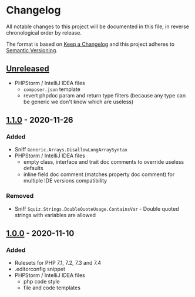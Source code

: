 # Changelog

All notable changes to this project will be documented in this file, in reverse chronological order by release.

The format is based on [Keep a Changelog](http://keepachangelog.com/en/1.0.0/)
and this project adheres to [Semantic Versioning](http://semver.org/spec/v2.0.0.html).

## [Unreleased](https://github.com/orisai/coding-standard-php/compare/1.1.0...HEAD)

- PHPStorm / IntelliJ IDEA files
	- `composer.json` template
	- revert phpdoc param and return type filters (because any type can be generic we don't know which are useless)

## [1.1.0](https://github.com/orisai/coding-standard-php/compare/1.0.0...1.1.0) - 2020-11-26

### Added

- Sniff `Generic.Arrays.DisallowLongArraySyntax`
- PHPStorm / IntelliJ IDEA files
    - empty class, interface and trait doc comments to override useless defaults
    - inline field doc comment (matches property doc comment) for multiple IDE versions compatibility

### Removed

- Sniff `Squiz.Strings.DoubleQuoteUsage.ContainsVar` - Double quoted strings with variables are allowed

## [1.0.0](https://github.com/orisai/coding-standard-php/releases/tag/1.0.0) - 2020-11-10

### Added

- Rulesets for PHP 7.1, 7.2, 7.3 and 7.4
- .editorconfig snippet
- PHPStorm / IntelliJ IDEA files
    - php code style
    - file and code templates
